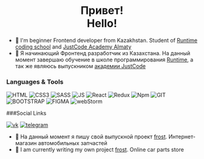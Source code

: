 <h1 align="center">Привет!<br/> Hello!</h1>

- 🌱 I'm beginner Frontend developer from Kazakhstan. Student of [Runtime coding school](https://runtime.kz/) and [JustCode Academy Almaty](https://justcode.kz/)
- 🌱 Я начинающий Фронтенд разработчик из Казахстана. На данный момент завершаю обучение в школе программирования [Runtime](https://runtime.kz/), а так же являюсь выпускником [академии JustCode](https://justcode.kz/)

### Languages & Tools

![HTML](https://img.shields.io/badge/-HTML-090909?style=for-the-badge&logo=html5)
![CSS3](https://img.shields.io/badge/-CSS-090909?style=for-the-badge&logo=css3)
![SASS](https://img.shields.io/badge/-SCSS-090909?style=for-the-badge&logo=sass)
![JS](https://img.shields.io/badge/-Javascript-090909?style=for-the-badge&logo=javascript)
![React](https://img.shields.io/badge/-React-090909?style=for-the-badge&logo=react)
![Redux](https://img.shields.io/badge/-Redux-090909?style=for-the-badge&logo=redux)
![Npm](https://img.shields.io/badge/-Npm-090909?style=for-the-badge&logo=npm)
![GIT](https://img.shields.io/badge/-Git-090909?style=for-the-badge&logo=git)
![BOOTSTRAP](https://img.shields.io/badge/-bootstrap-090909?style=for-the-badge&logo=bootstrap)
![FIGMA](https://img.shields.io/badge/-figma-090909?style=for-the-badge&logo=figma)
![webStorm](https://img.shields.io/badge/-webstorm-090909?style=for-the-badge&logo=webstorm)

###Social Links

[![vk](https://img.shields.io/badge/-vkontakte-090909?style=for-the-badge&logo=vk)](https://vk.com/makishii)
[![telegram](https://img.shields.io/badge/-telegram-090909?style=for-the-badge&logo=telegram)](https://t.me/makishii)

- 🔭 На данный момент я пишу свой выпускной проект [frost](https://github.com/MadinaMaki/frost). Интернет-магазин автомобильных запчастей
- 🔭 I am currently writing my own project [frost](https://github.com/MadinaMaki/frost). Online car parts store